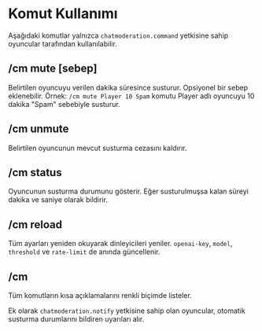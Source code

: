 # Komut Kullanımı

Aşağıdaki komutlar yalnızca `chatmoderation.command` yetkisine sahip oyuncular tarafından kullanılabilir.

## /cm mute <oyuncu> <dakika> [sebep]
Belirtilen oyuncuyu verilen dakika süresince susturur. Opsiyonel bir sebep eklenebilir. Örnek: `/cm mute Player 10 Spam` komutu Player adlı oyuncuyu 10 dakika "Spam" sebebiyle susturur.

## /cm unmute <oyuncu>
Belirtilen oyuncunun mevcut susturma cezasını kaldırır.

## /cm status <oyuncu>
Oyuncunun susturma durumunu gösterir. Eğer susturulmuşsa kalan süreyi dakika ve saniye olarak bildirir.

## /cm reload
Tüm ayarları yeniden okuyarak dinleyicileri yeniler. `openai-key`, `model`,
`threshold` ve `rate-limit` de anında güncellenir.

## /cm
Tüm komutların kısa açıklamalarını renkli biçimde listeler.

Ek olarak `chatmoderation.notify` yetkisine sahip olan oyuncular, otomatik susturma durumlarını bildiren uyarıları alır.
